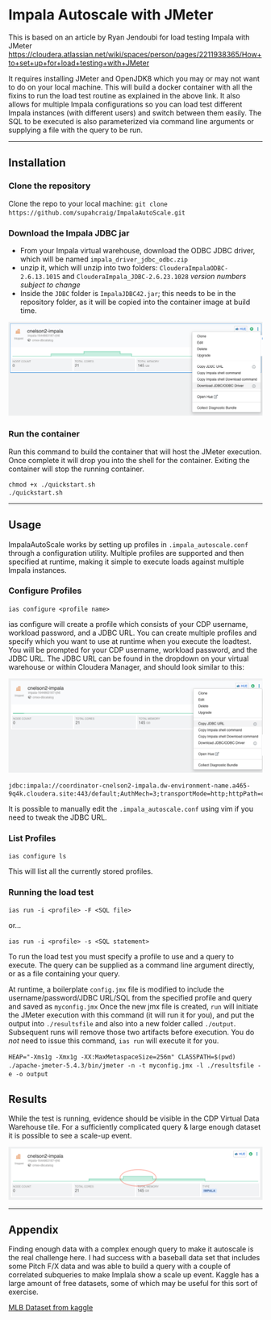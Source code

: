 # Impala Autoscale with JMeter

This is based on an article by Ryan Jendoubi for load testing Impala with JMeter
https://cloudera.atlassian.net/wiki/spaces/person/pages/2211938365/How+to+set+up+for+load+testing+with+JMeter

It requires installing JMeter and OpenJDK8 which you may or may not want to do on your local machine.   This will build a docker container with all the fixins to run the load test routine as explained in the above link.  It also allows for multiple Impala configurations so you can load test different Impala instances (with different users) and switch between them easily.  The SQL to be executed is also parameterized via command line arguments or supplying a file with the query to be run.

---
## Installation

### Clone the repository
Clone the repo to your local machine:
`git clone https://github.com/supahcraig/ImpalaAutoScale.git`


### Download the Impala JDBC jar
* From your Impala virtual warehouse, download the ODBC JDBC driver, which will be named `impala_driver_jdbc_odbc.zip`
* unzip it, which will unzip into two folders: `ClouderaImpalaODBC-2.6.13.1015` and `ClouderaImpala_JDBC-2.6.23.1028` _version numbers subject to change_
* Inside the `JDBC` folder is `ImpalaJDBC42.jar`; this needs to be in the repository folder, as it will be copied into the container image at build time.

![Virtual data warehouse dropdown for download JDBC driver](download-jdbc.png)


### Run the container
Run this command to build the container that will host the JMeter execution.  Once complete it will drop you into the shell for the container.   Exiting the container will stop the running container.

```
chmod +x ./quickstart.sh
./quickstart.sh
```
---
## Usage 

ImpalaAutoScale works by setting up profiles in `.impala_autoscale.conf` through a configuration utility.   Multiple profiles are supported and then specified at runtime, making it simple to execute loads against multiple Impala instances.

### Configure Profiles
`ias configure <profile name>`

ias configure will create a profile which consists of your CDP username, workload password, and a JDBC URL.   You can create multiple profiles and specify which you want to use at runtime when you execute the loadtest.  You will be prompted for your CDP username, workload password, and the JDBC URL.   The JDBC URL can be found in the dropdown on your virtual warehouse or within Cloudera Manager, and should look similar to this:

![Virtual data warehouse dropdown for copying JDBC URL](copy-jdbc-url.png)


```
jdbc:impala://coordinator-cnelson2-impala.dw-environment-name.a465-9q4k.cloudera.site:443/default;AuthMech=3;transportMode=http;httpPath=cliservice;ssl=1;auth=browser
```

It is possible to manually edit the `.impala_autoscale.conf` using vim if you need to tweak the JDBC URL.

### List Profiles
`ias configure ls`

This will list all the currently stored profiles.


### Running the load test
`ias run -i <profile> -F <SQL file>`

or...

`ias run -i <profile> -s <SQL statement>`

To run the load test you must specify a profile to use and a query to execute.  The query can be supplied as a command line argument directly, or as a file containing your query.

At runtime, a boilerplate `config.jmx` file is modified to include the username/password/JDBC URL/SQL from the specified profile and query and saved as `myconfig.jmx`  Once the new jmx file is created, `run` will initiate the JMeter execution with this command (it will run it for you), and put the output into `./resultsfile` and also into a new folder called `./output`.  Subsequent runs will remove those two artifacts before execution.  You do _not_ need to issue this command, `ias run` will execute it for you.

`HEAP="-Xms1g -Xmx1g -XX:MaxMetaspaceSize=256m" CLASSPATH=$(pwd) ./apache-jmeter-5.4.3/bin/jmeter -n -t myconfig.jmx -l ./resultsfile -e -o output`

## Results

While the test is running, evidence should be visible in the CDP Virtual Data Warehouse tile.  For a sufficiently complicated query & large enough dataset it is possible to see a scale-up event.

![Impala autoscale event visual](impala-auto-scale.png)

---
## Appendix

Finding enough data with a complex enough query to make it autoscale is the real challenge here.  I had success with a baseball data set that includes some Pitch F/X data and was able to build a query with a couple of correlated subqueries to make Implala show a scale up event.  Kaggle has a large amount of free datasets, some of which may be useful for this sort of exercise.

[MLB Dataset from kaggle](https://www.kaggle.com/pschale/mlb-pitch-data-20152018)

